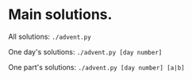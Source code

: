 # Main solutions.

All solutions:
    `./advent.py`

One day's solutions:
    `./advent.py [day number]`

One part's solutions:
    `./advent.py [day number] [a|b]`
